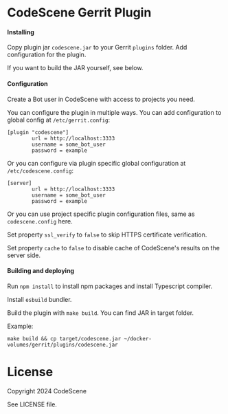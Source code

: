 # CodeScene Gerrit Plugin

#### Installing

Copy plugin jar `codescene.jar` to your Gerrit `plugins` folder. Add configuration for the plugin.

If you want to build the JAR yourself, see below.

#### Configuration

Create a Bot user in CodeScene with access to projects you need.

You can configure the plugin in multiple ways. You can add configuration to global config at `/etc/gerrit.config`:

```
[plugin "codescene"]
        url = http://localhost:3333
        username = some_bot_user
        password = example
```

Or you can configure via plugin specific global configuration at `/etc/codescene.config`:

```
[server]
        url = http://localhost:3333
        username = some_bot_user
        password = example
```

Or you can use project specific plugin configuration files, same as `codescene.config` here.

Set property `ssl_verify` to `false` to skip HTTPS certificate verification.

Set property `cache` to `false` to disable cache of CodeScene's results on the server side.

#### Building and deploying

Run `npm install` to install npm packages and install Typescript compiler.

Install `esbuild` bundler.

Build the plugin with `make build`. You can find JAR in target folder.

Example:

```
make build && cp target/codescene.jar ~/docker-volumes/gerrit/plugins/codescene.jar
```

# License

Copyright 2024 CodeScene

See LICENSE file.